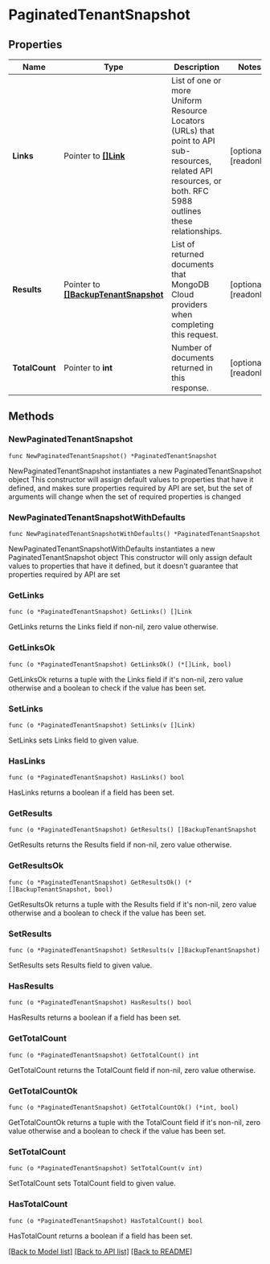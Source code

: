 # PaginatedTenantSnapshot

## Properties

Name | Type | Description | Notes
------------ | ------------- | ------------- | -------------
**Links** | Pointer to [**[]Link**](Link.md) | List of one or more Uniform Resource Locators (URLs) that point to API sub-resources, related API resources, or both. RFC 5988 outlines these relationships. | [optional] [readonly] 
**Results** | Pointer to [**[]BackupTenantSnapshot**](BackupTenantSnapshot.md) | List of returned documents that MongoDB Cloud providers when completing this request. | [optional] [readonly] 
**TotalCount** | Pointer to **int** | Number of documents returned in this response. | [optional] [readonly] 

## Methods

### NewPaginatedTenantSnapshot

`func NewPaginatedTenantSnapshot() *PaginatedTenantSnapshot`

NewPaginatedTenantSnapshot instantiates a new PaginatedTenantSnapshot object
This constructor will assign default values to properties that have it defined,
and makes sure properties required by API are set, but the set of arguments
will change when the set of required properties is changed

### NewPaginatedTenantSnapshotWithDefaults

`func NewPaginatedTenantSnapshotWithDefaults() *PaginatedTenantSnapshot`

NewPaginatedTenantSnapshotWithDefaults instantiates a new PaginatedTenantSnapshot object
This constructor will only assign default values to properties that have it defined,
but it doesn't guarantee that properties required by API are set

### GetLinks

`func (o *PaginatedTenantSnapshot) GetLinks() []Link`

GetLinks returns the Links field if non-nil, zero value otherwise.

### GetLinksOk

`func (o *PaginatedTenantSnapshot) GetLinksOk() (*[]Link, bool)`

GetLinksOk returns a tuple with the Links field if it's non-nil, zero value otherwise
and a boolean to check if the value has been set.

### SetLinks

`func (o *PaginatedTenantSnapshot) SetLinks(v []Link)`

SetLinks sets Links field to given value.

### HasLinks

`func (o *PaginatedTenantSnapshot) HasLinks() bool`

HasLinks returns a boolean if a field has been set.

### GetResults

`func (o *PaginatedTenantSnapshot) GetResults() []BackupTenantSnapshot`

GetResults returns the Results field if non-nil, zero value otherwise.

### GetResultsOk

`func (o *PaginatedTenantSnapshot) GetResultsOk() (*[]BackupTenantSnapshot, bool)`

GetResultsOk returns a tuple with the Results field if it's non-nil, zero value otherwise
and a boolean to check if the value has been set.

### SetResults

`func (o *PaginatedTenantSnapshot) SetResults(v []BackupTenantSnapshot)`

SetResults sets Results field to given value.

### HasResults

`func (o *PaginatedTenantSnapshot) HasResults() bool`

HasResults returns a boolean if a field has been set.

### GetTotalCount

`func (o *PaginatedTenantSnapshot) GetTotalCount() int`

GetTotalCount returns the TotalCount field if non-nil, zero value otherwise.

### GetTotalCountOk

`func (o *PaginatedTenantSnapshot) GetTotalCountOk() (*int, bool)`

GetTotalCountOk returns a tuple with the TotalCount field if it's non-nil, zero value otherwise
and a boolean to check if the value has been set.

### SetTotalCount

`func (o *PaginatedTenantSnapshot) SetTotalCount(v int)`

SetTotalCount sets TotalCount field to given value.

### HasTotalCount

`func (o *PaginatedTenantSnapshot) HasTotalCount() bool`

HasTotalCount returns a boolean if a field has been set.


[[Back to Model list]](../README.md#documentation-for-models) [[Back to API list]](../README.md#documentation-for-api-endpoints) [[Back to README]](../README.md)


